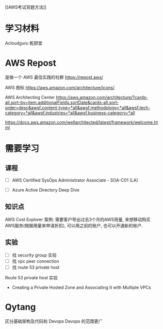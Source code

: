 
[[AWS考试背题方法]]



# 学习材料
Acloudguru
乾颐堂

# AWS Repost
是做一个 AWS 最佳实践的社群
https://repost.aws/

AWS 图标
https://aws.amazon.com/architecture/icons/

AWS Architecting Center
https://aws.amazon.com/architecture/?cards-all.sort-by=item.additionalFields.sortDate&cards-all.sort-order=desc&awsf.content-type=*all&awsf.methodology=*all&awsf.tech-category=*all&awsf.industries=*all&awsf.business-category=*all


https://docs.aws.amazon.com/wellarchitected/latest/framework/welcome.html

# 需要学习
## 课程
  
- [ ] AWS Certified SysOps Administrator Associate - SOA-C01 (LA)
- [ ] Azure Active Directory Deep Dive


## 知识点
AWS Cost Explorer  案例: 需要客户导出过去3个月的AWS用量, 来想移动购买AWS服务(根据用量来申请折扣), 可以用之前的账户, 也可以开通新的账户. 

## 实验
- [ ] 找 security group 实验
- [ ] 找 vpc peer connection
- [ ] 找 route 53 private host

Route 53 
private host 实验
- Creating a Private Hosted Zone and Associating It with Multiple VPCs


# Qytang

区分基础架构及代码和 Devops
Devops 的范围更广

